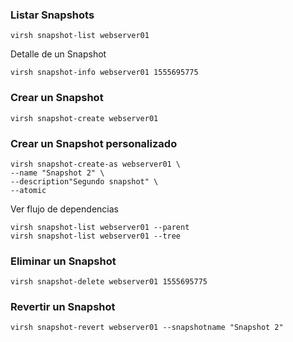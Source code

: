 ### Listar Snapshots
```
virsh snapshot-list webserver01
```
Detalle de un Snapshot
```
virsh snapshot-info webserver01 1555695775
```
### Crear un Snapshot
```
virsh snapshot-create webserver01
```
### Crear un Snapshot personalizado
```
virsh snapshot-create-as webserver01 \
--name "Snapshot 2" \
--description"Segundo snapshot" \
--atomic
```
Ver flujo de dependencias
```
virsh snapshot-list webserver01 --parent
virsh snapshot-list webserver01 --tree
```
### Eliminar un Snapshot
```
virsh snapshot-delete webserver01 1555695775
```
### Revertir un Snapshot
```
virsh snapshot-revert webserver01 --snapshotname "Snapshot 2"
```